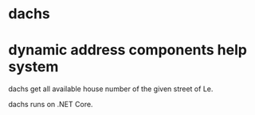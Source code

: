# dachs
# dynamic address components help system

dachs get all available house number of the given street of Le.

dachs runs on .NET Core.
